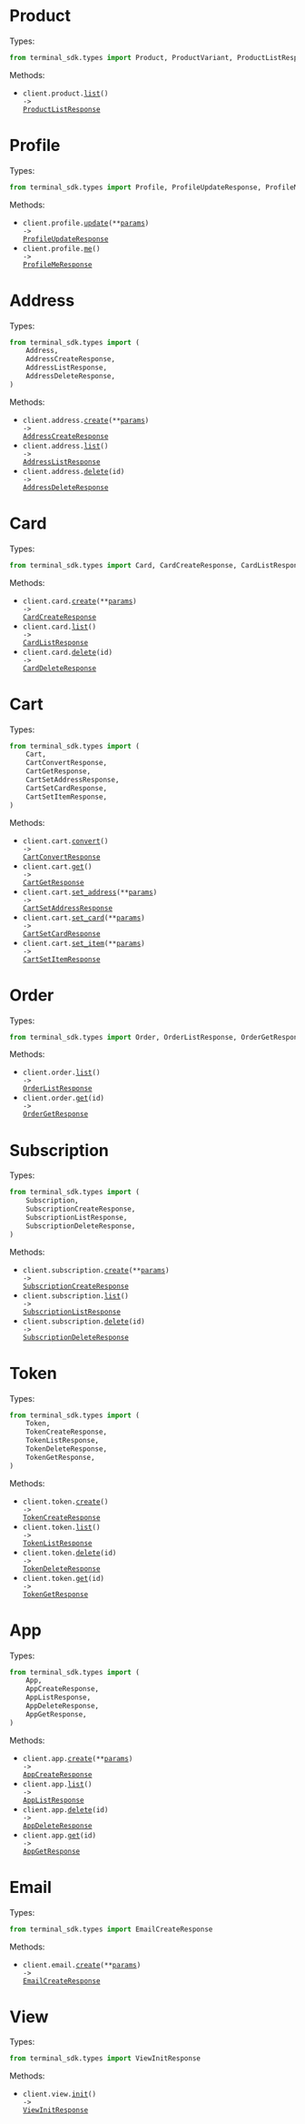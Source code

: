 # Product

Types:

```python
from terminal_sdk.types import Product, ProductVariant, ProductListResponse
```

Methods:

- <code title="get /product">client.product.<a href="./src/terminal_sdk/resources/product.py">list</a>() -> <a href="./src/terminal_sdk/types/product_list_response.py">ProductListResponse</a></code>

# Profile

Types:

```python
from terminal_sdk.types import Profile, ProfileUpdateResponse, ProfileMeResponse
```

Methods:

- <code title="put /profile">client.profile.<a href="./src/terminal_sdk/resources/profile.py">update</a>(\*\*<a href="src/terminal_sdk/types/profile_update_params.py">params</a>) -> <a href="./src/terminal_sdk/types/profile_update_response.py">ProfileUpdateResponse</a></code>
- <code title="get /profile">client.profile.<a href="./src/terminal_sdk/resources/profile.py">me</a>() -> <a href="./src/terminal_sdk/types/profile_me_response.py">ProfileMeResponse</a></code>

# Address

Types:

```python
from terminal_sdk.types import (
    Address,
    AddressCreateResponse,
    AddressListResponse,
    AddressDeleteResponse,
)
```

Methods:

- <code title="post /address">client.address.<a href="./src/terminal_sdk/resources/address.py">create</a>(\*\*<a href="src/terminal_sdk/types/address_create_params.py">params</a>) -> <a href="./src/terminal_sdk/types/address_create_response.py">AddressCreateResponse</a></code>
- <code title="get /address">client.address.<a href="./src/terminal_sdk/resources/address.py">list</a>() -> <a href="./src/terminal_sdk/types/address_list_response.py">AddressListResponse</a></code>
- <code title="delete /address/{id}">client.address.<a href="./src/terminal_sdk/resources/address.py">delete</a>(id) -> <a href="./src/terminal_sdk/types/address_delete_response.py">AddressDeleteResponse</a></code>

# Card

Types:

```python
from terminal_sdk.types import Card, CardCreateResponse, CardListResponse, CardDeleteResponse
```

Methods:

- <code title="post /card">client.card.<a href="./src/terminal_sdk/resources/card.py">create</a>(\*\*<a href="src/terminal_sdk/types/card_create_params.py">params</a>) -> <a href="./src/terminal_sdk/types/card_create_response.py">CardCreateResponse</a></code>
- <code title="get /card">client.card.<a href="./src/terminal_sdk/resources/card.py">list</a>() -> <a href="./src/terminal_sdk/types/card_list_response.py">CardListResponse</a></code>
- <code title="delete /card/{id}">client.card.<a href="./src/terminal_sdk/resources/card.py">delete</a>(id) -> <a href="./src/terminal_sdk/types/card_delete_response.py">CardDeleteResponse</a></code>

# Cart

Types:

```python
from terminal_sdk.types import (
    Cart,
    CartConvertResponse,
    CartGetResponse,
    CartSetAddressResponse,
    CartSetCardResponse,
    CartSetItemResponse,
)
```

Methods:

- <code title="post /cart/convert">client.cart.<a href="./src/terminal_sdk/resources/cart.py">convert</a>() -> <a href="./src/terminal_sdk/types/cart_convert_response.py">CartConvertResponse</a></code>
- <code title="get /cart">client.cart.<a href="./src/terminal_sdk/resources/cart.py">get</a>() -> <a href="./src/terminal_sdk/types/cart_get_response.py">CartGetResponse</a></code>
- <code title="put /cart/address">client.cart.<a href="./src/terminal_sdk/resources/cart.py">set_address</a>(\*\*<a href="src/terminal_sdk/types/cart_set_address_params.py">params</a>) -> <a href="./src/terminal_sdk/types/cart_set_address_response.py">CartSetAddressResponse</a></code>
- <code title="put /cart/card">client.cart.<a href="./src/terminal_sdk/resources/cart.py">set_card</a>(\*\*<a href="src/terminal_sdk/types/cart_set_card_params.py">params</a>) -> <a href="./src/terminal_sdk/types/cart_set_card_response.py">CartSetCardResponse</a></code>
- <code title="put /cart/item">client.cart.<a href="./src/terminal_sdk/resources/cart.py">set_item</a>(\*\*<a href="src/terminal_sdk/types/cart_set_item_params.py">params</a>) -> <a href="./src/terminal_sdk/types/cart_set_item_response.py">CartSetItemResponse</a></code>

# Order

Types:

```python
from terminal_sdk.types import Order, OrderListResponse, OrderGetResponse
```

Methods:

- <code title="get /order">client.order.<a href="./src/terminal_sdk/resources/order.py">list</a>() -> <a href="./src/terminal_sdk/types/order_list_response.py">OrderListResponse</a></code>
- <code title="get /order/{id}">client.order.<a href="./src/terminal_sdk/resources/order.py">get</a>(id) -> <a href="./src/terminal_sdk/types/order_get_response.py">OrderGetResponse</a></code>

# Subscription

Types:

```python
from terminal_sdk.types import (
    Subscription,
    SubscriptionCreateResponse,
    SubscriptionListResponse,
    SubscriptionDeleteResponse,
)
```

Methods:

- <code title="post /subscription">client.subscription.<a href="./src/terminal_sdk/resources/subscription.py">create</a>(\*\*<a href="src/terminal_sdk/types/subscription_create_params.py">params</a>) -> <a href="./src/terminal_sdk/types/subscription_create_response.py">SubscriptionCreateResponse</a></code>
- <code title="get /subscription">client.subscription.<a href="./src/terminal_sdk/resources/subscription.py">list</a>() -> <a href="./src/terminal_sdk/types/subscription_list_response.py">SubscriptionListResponse</a></code>
- <code title="delete /subscription/{id}">client.subscription.<a href="./src/terminal_sdk/resources/subscription.py">delete</a>(id) -> <a href="./src/terminal_sdk/types/subscription_delete_response.py">SubscriptionDeleteResponse</a></code>

# Token

Types:

```python
from terminal_sdk.types import (
    Token,
    TokenCreateResponse,
    TokenListResponse,
    TokenDeleteResponse,
    TokenGetResponse,
)
```

Methods:

- <code title="post /token">client.token.<a href="./src/terminal_sdk/resources/token.py">create</a>() -> <a href="./src/terminal_sdk/types/token_create_response.py">TokenCreateResponse</a></code>
- <code title="get /token">client.token.<a href="./src/terminal_sdk/resources/token.py">list</a>() -> <a href="./src/terminal_sdk/types/token_list_response.py">TokenListResponse</a></code>
- <code title="delete /token/{id}">client.token.<a href="./src/terminal_sdk/resources/token.py">delete</a>(id) -> <a href="./src/terminal_sdk/types/token_delete_response.py">TokenDeleteResponse</a></code>
- <code title="get /token/{id}">client.token.<a href="./src/terminal_sdk/resources/token.py">get</a>(id) -> <a href="./src/terminal_sdk/types/token_get_response.py">TokenGetResponse</a></code>

# App

Types:

```python
from terminal_sdk.types import (
    App,
    AppCreateResponse,
    AppListResponse,
    AppDeleteResponse,
    AppGetResponse,
)
```

Methods:

- <code title="post /app">client.app.<a href="./src/terminal_sdk/resources/app.py">create</a>(\*\*<a href="src/terminal_sdk/types/app_create_params.py">params</a>) -> <a href="./src/terminal_sdk/types/app_create_response.py">AppCreateResponse</a></code>
- <code title="get /app">client.app.<a href="./src/terminal_sdk/resources/app.py">list</a>() -> <a href="./src/terminal_sdk/types/app_list_response.py">AppListResponse</a></code>
- <code title="delete /app/{id}">client.app.<a href="./src/terminal_sdk/resources/app.py">delete</a>(id) -> <a href="./src/terminal_sdk/types/app_delete_response.py">AppDeleteResponse</a></code>
- <code title="get /app/{id}">client.app.<a href="./src/terminal_sdk/resources/app.py">get</a>(id) -> <a href="./src/terminal_sdk/types/app_get_response.py">AppGetResponse</a></code>

# Email

Types:

```python
from terminal_sdk.types import EmailCreateResponse
```

Methods:

- <code title="post /email">client.email.<a href="./src/terminal_sdk/resources/email.py">create</a>(\*\*<a href="src/terminal_sdk/types/email_create_params.py">params</a>) -> <a href="./src/terminal_sdk/types/email_create_response.py">EmailCreateResponse</a></code>

# View

Types:

```python
from terminal_sdk.types import ViewInitResponse
```

Methods:

- <code title="get /view/init">client.view.<a href="./src/terminal_sdk/resources/view.py">init</a>() -> <a href="./src/terminal_sdk/types/view_init_response.py">ViewInitResponse</a></code>
